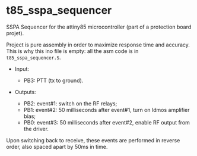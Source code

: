 # t85_sspa_sequencer
SSPA Sequencer for the attiny85 microcontroller (part of a protection board projet).

Project is pure assembly in order to maximize response time and accuracy.
This is why this ino file is empty: all the asm code is in `t85_sspa_sequencer.S`.

* Input:
  - PB3: PTT (tx to ground).

* Outputs:
  - PB2: event#1: switch on the RF relays;
  - PB1: event#2: 50 milliseconds after event#1, turn on ldmos amplifier bias;
  - PB0: event#3: 50 milliseconds after event#2, enable RF output from the driver.

Upon switching back to receive, these events are performed in reverse order, also spaced apart by 50ms in time.
